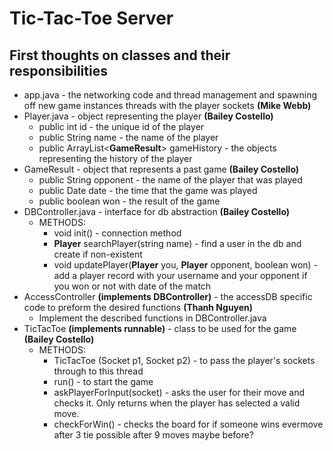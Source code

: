 # Tic-Tac-Toe Server

## First thoughts on classes and their responsibilities 

* app.java - the networking code and thread management and spawning off new game instances threads with the player sockets __(Mike Webb)__
* Player.java - object representing the player __(Bailey Costello)__
  * public int id - the unique id of the player
  * public String name - the name of the player
  * public ArrayList<**GameResult**> gameHistory - the objects representing the history of the player 
* GameResult - object that represents a past game __(Bailey Costello)__
  * public String opponent - the name of the player that was played
  * public Date date - the time that the game was played
  * public boolean won - the result of the game
* DBController.java - interface for db abstraction __(Bailey Costello)__
  * METHODS:
    * void init() - connection method
    * **Player** searchPlayer(string name) - find a user in the db and create if non-existent
    * void updatePlayer(**Player** you, **Player** opponent, boolean won) - add a player record with your username and your opponent if you won or not with date of the match 
* AccessController __(implements DBController)__ - the accessDB specific code to preform the desired functions __(Thanh Nguyen)__
  * Implement the described functions in DBController.java
* TicTacToe __(implements runnable)__ - class to be used for the game __(Bailey Costello)__
  * METHODS:
    * TicTacToe (Socket p1, Socket p2) - to pass the player's sockets through to this thread
    * run() - to start the game
    * askPlayerForInput(socket) - asks the user for their move and checks it. Only returns when the player has selected a valid move.
    * checkForWin() - checks the board for if someone wins evermove after 3 tie possible after 9 moves maybe before?

